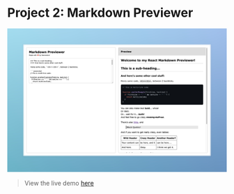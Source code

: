 # Project 2: Markdown Previewer

![Markdown-Previewer image](./public/Markdown%20Previewer%20_%20FCC.jpeg)

> View the live demo [here](https://markdownpreviewer-fcc.vercel.app/)
